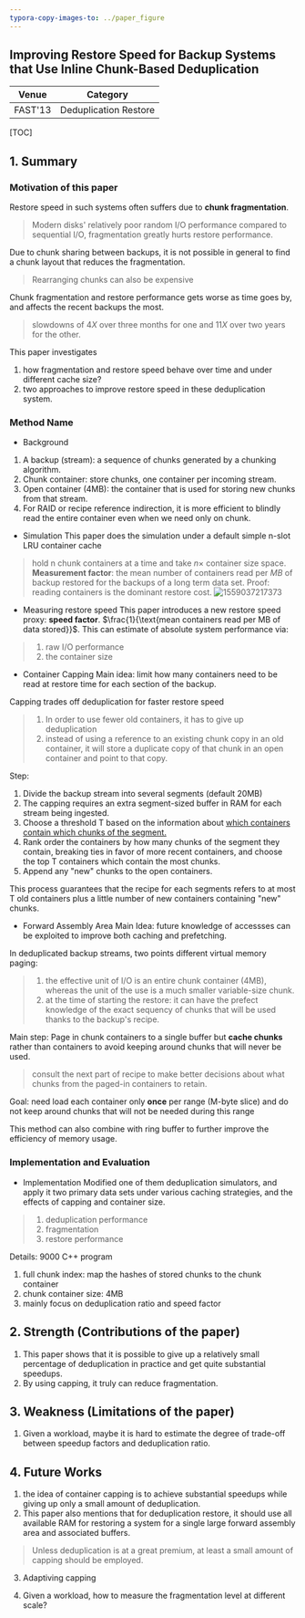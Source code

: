 ```yaml
---
typora-copy-images-to: ../paper_figure
---
```

Improving Restore Speed for Backup Systems that Use Inline Chunk-Based Deduplication
------------------------------------------
|           Venue            |       Category       |
| :------------------------: | :------------------: |
| FAST'13 | Deduplication Restore |
[TOC]

## 1. Summary
### Motivation of this paper
Restore speed in such systems often suffers due to **chunk fragmentation**.
> Modern disks' relatively poor random I/O performance compared to sequential I/O, fragmentation greatly hurts restore performance.

Due to chunk sharing between backups, it is not possible in general to find a chunk layout that reduces the fragmentation. 
> Rearranging chunks can also be expensive

Chunk fragmentation and restore performance gets worse as time goes by, and affects the recent backups the most.
> slowdowns of $4X$ over three months for one and $11X$ over two years for the other.

This paper investigates
1. how fragmentation and restore speed behave over time and under different cache size?
2. two approaches to improve restore speed in these deduplication system.

### Method Name
- Background 
1. A backup (stream): a sequence of chunks generated by a chunking algorithm.
2. Chunk container: store chunks, one container per incoming stream.
3. Open container (4MB): the container that is used for storing new chunks from that stream.
4. For RAID or recipe reference indirection, it is more efficient to blindly read the entire container even when we need only on chunk.


- Simulation 
This paper does the simulation under a default simple n-slot LRU container cache
> hold n chunk containers at a time and take $n\times$ container size space.
> **Measurement factor**: the mean number of containers read per $MB​$ of backup restored for the backups of a long term data set.
> Proof: reading containers is the dominant restore cost.
> ![1559037217373](../paper_figure/1559037217373.png)

- Measuring restore speed
This paper introduces a new restore speed proxy: **speed factor**.
$\frac{1}{\text{mean containers read per MB of data stored}}$. 
This can estimate of absolute system performance via:
>1. raw I/O performance
>2. the container size

- Container Capping
Main idea: limit how many containers need to be read at restore time for each section of the backup.

Capping trades off deduplication for faster restore speed
> 1. In order to use fewer old containers, it has to give up deduplication
> 2. instead of using a reference to an existing chunk copy in an old container, it will store a duplicate copy of that chunk in an open container and point to that copy.

Step:
1. Divide the backup stream into several segments (default 20MB)
2. The capping requires an extra segment-sized buffer in RAM for each stream being ingested.
3. Choose a threshold T based on the information about <u>which containers  contain which chunks of the segment. </u>
4. Rank order the containers by how many chunks of the segment they contain, breaking ties in favor of more recent containers, and choose the top T containers which contain the most chunks.
5. Append any "new" chunks to the open containers.

This process guarantees that the recipe for each segments refers to at most T old containers plus a little number of new containers containing "new" chunks.

- Forward Assembly Area
Main Idea: future knowledge of accessses can be exploited to improve both caching and prefetching.

In deduplicated backup streams, two points different virtual memory paging:
>1. the effective unit of I/O is an entire chunk container (4MB), whereas the unit of the use is a much smaller variable-size chunk.
>2. at the time of starting the restore: it can have the prefect knowledge of the exact sequency of chunks that will be used thanks to the backup's recipe.

Main step:
Page in chunk containers to a single buffer but **cache chunks** rather than containers to avoid keeping around chunks that will never be used.
> consult the next part of recipe to make better decisions about what chunks from the paged-in containers to retain.

Goal: need load each container only **once** per range (M-byte slice) and do not keep around chunks that will not be needed during this range

This method can also combine with ring buffer to further improve the efficiency of memory usage.


### Implementation and Evaluation
- Implementation
Modified one of them deduplication simulators, and apply it two primary data sets under various caching strategies, and the effects of capping and container size.
>1. deduplication performance
>2. fragmentation 
>3. restore performance

Details: 9000 C++ program 
1. full chunk index: map the hashes of stored chunks to the chunk container
2. chunk container size: 4MB
3. mainly focus on deduplication ratio and speed factor

## 2. Strength (Contributions of the paper)
1. This paper shows that it is possible to give up a relatively small percentage of deduplication in practice and get quite substantial speedups.
2. By using capping, it truly can reduce fragmentation.
## 3. Weakness (Limitations of the paper)
1. Given a workload, maybe it is hard to estimate the degree of trade-off between speedup factors and deduplication ratio.

## 4. Future Works
1. the idea of container capping is to achieve substantial speedups while giving up only a small amount of deduplication.
2. This paper also mentions that for deduplication restore, it should use all available RAM for restoring  a system for a single large forward assembly area and associated buffers.
> Unless deduplication is at a great premium, at least a small amount of capping should be employed.

3. Adaptiving capping

4. Given a workload, how to measure the fragmentation level at different scale? 